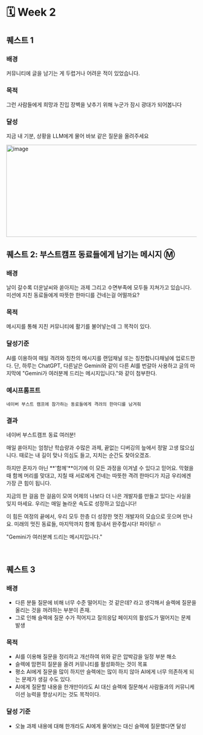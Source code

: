 # 🗓 Week 2


## 퀘스트 1

### 배경
커뮤니티에 글을 남기는 게 두렵거나 어려운 적이 있었습니다. 

### 목적
그런 사람들에게 희망과 진입 장벽을 낮추기 위해 누군가 잠시 광대가 되어봅니다

### 달성
지금 내 기분, 상황을 LLM에게 물어 바보 같은 질문을 올려주세요

<img width="780" height="244" alt="image" src="https://github.com/user-attachments/assets/4279f03e-ab2d-43c7-b3c0-b426667a6bc5" />

<br>

## 퀘스트 2: 부스트캠프 동료들에게 남기는 메시지 Ⓜ️

### 배경
날이 갈수록 더운날씨와 쏟아지는 과제 그리고 수면부족에 모두들 지쳐가고 있습니다. 미션에 지친 동료들에게 따뜻한 한마디를 건네는걸 어떨까요? 

### 목적
 메시지를 통해 지친 커뮤니티에 활기를 불어넣는데 그 목적이 있다.

### 달성기준
 AI를 이용하여 매일 격려와 칭찬의 메시지를 랜덤채널 또는 칭찬합니다채널에 업로드한다. 단, 하루는 ChatGPT, 다른날은 Gemini와 같이 다른 AI를 번갈아 사용하고 글의 마지막에 "Gemini가 여러분께 드리는 메시지입니다."와 같이 첨부한다. 

### 예시프롬프트
```
네이버 부스트 캠프에 참가하는 동료들에게 격려의 한마디를 남겨줘
```

### 결과

네이버 부스트캠프 동료 여러분!

매일 쏟아지는 엄청난 학습량과 수많은 과제, 끝없는 디버깅의 늪에서 정말 고생 많으십니다. 때로는 내 길이 맞나 의심도 들고, 지치는 순간도 찾아오겠죠.

하지만 혼자가 아닌 **'함께'**이기에 이 모든 과정을 이겨낼 수 있다고 믿어요. 막혔을 때 함께 머리를 맞대고, 지칠 때 서로에게 건네는 따뜻한 격려 한마디가 지금 우리에겐 가장 큰 힘이 됩니다.

지금의 한 걸음 한 걸음이 모여 어제의 나보다 더 나은 개발자를 만들고 있다는 사실을 잊지 마세요. 우리는 매일 놀라운 속도로 성장하고 있습니다!

이 힘든 여정의 끝에서, 우리 모두 한층 더 성장한 멋진 개발자의 모습으로 웃으며 만나요. 미래의 멋진 동료들, 마지막까지 함께 힘내서 완주합시다! 파이팅! 🔥

"Gemini가 여러분께 드리는 메시지입니다." 

<br>

## 퀘스트 3

### 배경
- 다른 분들 질문에 비해 너무 수준 떨어지는 것 같은데? 라고 생각해서 슬렉에 질문을 올리는 것을 꺼려하는 부분이 존재.  
- 그로 인해 슬렉에 질문 수가 적어지고 질의응답 페이지의 활성도가 떨어지는 문제 발생


### 목적
- AI를 이용해 질문을 정리하고 개선하여 위와 같은 압박감을 일정 부분 해소
- 슬렉에 맘편히 질문을 올려 커뮤니티를 활성화하는 것이 목표
- 평소 AI에게 질문을 많이 하지만 슬렉에는 많이 하지 않아 AI에게 너무 의존하게 되는 문제가 생길 수도 있다.
- AI에게 질문할 내용을 한개만이라도 AI 대신 슬렉에 질문해서 사람들과의 커뮤니케이션 능력을 향상시키는 것도 목적이다.

### 달성 기준
- 오늘 과제 내용에 대해 한개라도 AI에게 물어보는 대신 슬렉에 질문했다면 달성
